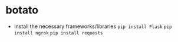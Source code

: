 # botato

- install the necessary frameworks/libraries
```pip install Flask```
```pip install ngrok```
```pip install requests```

